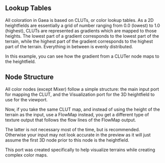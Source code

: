 ## Lookup Tables
All coloration in Gaea is based on CLUTs, or color lookup tables. As a 2D heightfields are essentially a grid of number ranging from 0.0 (lowest) to 1.0 (highest), CLUTs are represented as gradients which are mapped to those heights.
The lowest part of a gradient corresponds to the lowest part of the terrain, while the highest part of the gradient corresponds to the highest part of the terrain. Everything in between is evenly distributed.

In this example, you can see how the gradient from a CLUTer node maps to the heightfield.

## Node Structure
All color nodes (except Mixer) follow a simple structure: the main input port for mapping the CLUT, and the Visualization port for the 3D heightfield to use for the viewport.

Now, if you take the same CLUT map, and instead of using the height of the terrain as the input, use a FlowMap instead, you get a different type of texture output that follows the flow lines of the FlowMap output.

The latter is not necessary most of the time, but is recommended. Otherwise your input may not look accurate in the preview as it will just assume the first 3D node prior to this node is the heightfield.

This port was created specifically to help visualize terrains while creating complex color maps.